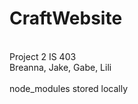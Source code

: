 # CraftWebsite
<br>
Project 2 IS 403
<br>
Breanna, Jake, Gabe, Lili
<br><br>
node_modules stored locally

